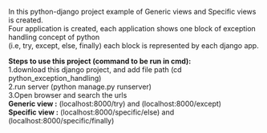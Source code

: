 In this python-django project example of Generic views and Specific views is created. <br>
Four application is created, each application shows one block of exception handling concept of python <br>
(i.e, try, except, else, finally) each block is represented by each django app.

<b>Steps to use this project (command to be run in cmd):</b><br>
1.download this django project, and add file path (cd python_exception_handling) <br>
2.run server (python manage.py runserver) <br>
3.Open browser and search the urls <br>
<b>Generic view :</b> (localhost:8000/try) and (localhost:8000/except) <br>
<b>Specific view :</b> (localhost:8000/specific/else) and (localhost:8000/specific/finally)
